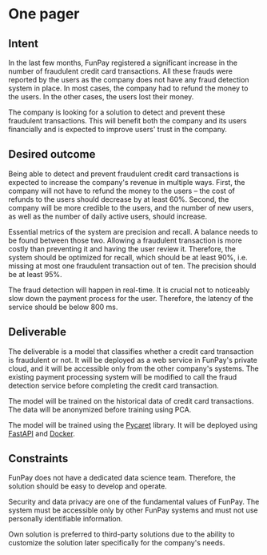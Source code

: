 # One pager

<!--
4 main points
-->

## Intent

<!--
What's the problem we're trying to solve, or the opportunity we want to gain? How will customers benefit? Why are we doing this, and why is it important?

Why is this document important? Often framed around the problem or opportunity we want to address, and the expected benefits. Also, Why now? Describe it simply in their terms: customer benefits, business gains, productivity improvements.
-->

In the last few months, FunPay registered a significant increase in the number of fraudulent credit card transactions. All these frauds were reported by the users as the company does not have any fraud detection system in place. In most cases, the company had to refund the money to the users. In the other cases, the users lost their money.

The company is looking for a solution to detect and prevent these fraudulent transactions. This will benefit both the company and its users financially and is expected to improve users' trust in the company.

## Desired outcome

<!--
What should we measure? How well should we solve this problem?

What are the measures of success and constraints? Enable readers to evaluate and decide on proposals, make trade-offs, and provide feedback. What are the business and technical requirements?
-->

Being able to detect and prevent fraudulent credit card transactions is expected to increase the company's revenue in multiple ways. First, the company will not have to refund the money to the users – the cost of refunds to the users should decrease by at least 60%.
Second, the company will be more credible to the users, and the number of new users, as well as the number of daily active users, should increase.

Essential metrics of the system are precision and recall. A balance needs to be found between those two. Allowing a fraudulent transaction is more costly than preventing it and having the user review it. Therefore, the system should be optimized for recall, which should be at least 90%, i.e. missing at most one fraudulent transaction out of ten. The precision should be at least 95%.

The fraud detection will happen in real-time. It is crucial not to noticeably slow down the payment process for the user. Therefore, the latency of the service should be below 800 ms.

## Deliverable

<!--
Design a deliverable that meets the intent and desired outcome. How should we solve this problem?

How you'll achieve the Why and What. This includes methodology, high-level design, tech decisions, etc. It's also useful to add how you're *not* implementing it (i.e., out of scope)
-->

The deliverable is a model that classifies whether a credit card transaction is fraudulent or not. It will be deployed as a web service in FunPay's private cloud, and it will be accessible only from the other company's systems. The existing payment processing system will be modified to call the fraud detection service before completing the credit card transaction.

The model will be trained on the historical data of credit card transactions. The data will be anonymized before training using PCA.

The model will be trained using the [Pycaret](https://pycaret.org/) library. It will be deployed using [FastAPI](https://fastapi.tiangolo.com/) and [Docker](https://www.docker.com/).

## Constraints

<!--
How not to solve a problem is often more important than how to solve it (business, technical, resource constraints).
-->

FunPay does not have a dedicated data science team. Therefore, the solution should be easy to develop and operate.

Security and data privacy are one of the fundamental values of FunPay. The system must be accessible only by other FunPay systems and must not use personally identifiable information.

Own solution is preferred to third-party solutions due to the ability to customize the solution later specifically for the company's needs.

<!--
Audience. Although *Who* may not show up as a section in the doc, it'll influence how it turns out (topics, depth, language).
You can think of the data science/engineering team as the audience for these documents.
-->
